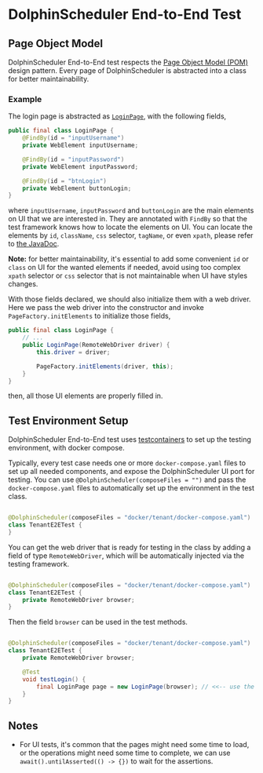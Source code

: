 # DolphinScheduler End-to-End Test

## Page Object Model

DolphinScheduler End-to-End test respects
the [Page Object Model (POM)](https://www.selenium.dev/documentation/guidelines/page_object_models/) design pattern.
Every page of DolphinScheduler is abstracted into a class for better maintainability.

### Example

The login page is abstracted
as [`LoginPage`](dolphinscheduler-e2e-case/src/test/java/org/apache/dolphinscheduler/e2e/pages/LoginPage.java), with the
following fields,

```java
public final class LoginPage {
    @FindBy(id = "inputUsername")
    private WebElement inputUsername;

    @FindBy(id = "inputPassword")
    private WebElement inputPassword;

    @FindBy(id = "btnLogin")
    private WebElement buttonLogin;
}
```

where `inputUsername`, `inputPassword` and `buttonLogin` are the main elements on UI that we are interested in. They are
annotated with `FindBy` so that the test framework knows how to locate the elements on UI. You can locate the elements
by `id`, `className`, `css` selector, `tagName`, or even `xpath`, please refer
to [the JavaDoc](https://www.selenium.dev/selenium/docs/api/java/org/openqa/selenium/support/FindBy.html).

**Note:** for better maintainability, it's essential to add some convenient `id` or `class` on UI for the wanted
elements if needed, avoid using too complex `xpath` selector or `css` selector that is not maintainable when UI have
styles changes.

With those fields declared, we should also initialize them with a web driver. Here we pass the web driver into the
constructor and invoke `PageFactory.initElements` to initialize those fields,

```java
public final class LoginPage {
    // ...
    public LoginPage(RemoteWebDriver driver) {
        this.driver = driver;

        PageFactory.initElements(driver, this);
    }
}
```

then, all those UI elements are properly filled in.

## Test Environment Setup

DolphinScheduler End-to-End test uses [testcontainers](https://www.testcontainers.org) to set up the testing
environment, with docker compose.

Typically, every test case needs one or more `docker-compose.yaml` files to set up all needed components, and expose the
DolphinScheduler UI port for testing. You can use `@DolphinScheduler(composeFiles = "")` and pass
the `docker-compose.yaml` files to automatically set up the environment in the test class.

```java

@DolphinScheduler(composeFiles = "docker/tenant/docker-compose.yaml")
class TenantE2ETest {
}
```

You can get the web driver that is ready for testing in the class by adding a field of type `RemoteWebDriver`, which
will be automatically injected via the testing framework.

```java

@DolphinScheduler(composeFiles = "docker/tenant/docker-compose.yaml")
class TenantE2ETest {
    private RemoteWebDriver browser;
}
```

Then the field `browser` can be used in the test methods.

```java

@DolphinScheduler(composeFiles = "docker/tenant/docker-compose.yaml")
class TenantE2ETest {
    private RemoteWebDriver browser;

    @Test
    void testLogin() {
        final LoginPage page = new LoginPage(browser); // <<-- use the browser injected
    }
}
```

## Notes

- For UI tests, it's common that the pages might need some time to load, or the operations might need some time to
  complete, we can use `await().untilAsserted(() -> {})` to wait for the assertions.
